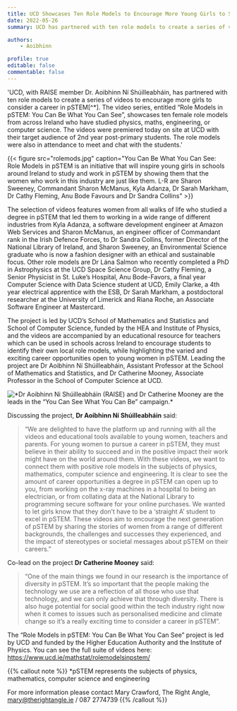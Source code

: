 ```yaml
---
title: UCD Showcases Ten Role Models to Encourage More Young Girls to Study pSTEM Subjects
date: 2022-05-26
summary: UCD has partnered with ten role models to create a series of videos to encourage more girls to consider a career in pSTEM. The video series, entitled “Role Models in pSTEM — You Can Be What You Can See”, showcases ten female role models from across Ireland who have studied physics, maths, engineering, or computer science. The videos were premiered today on site at UCD with their target audience of 2nd year post-primary students. The role models were also in attendance to meet and chat with the students.

authors: 
    - Aoibhinn

profile: true
editable: false
commentable: false
---
```


'UCD, with RAISE member Dr. Aoibhinn Ní Shúilleabháin, has partnered with ten role models to create a series of videos to encourage more girls to consider a career in pSTEM[^*]. The video series, entitled “Role Models in pSTEM: You Can Be What You Can See”, showcases ten female role models from across Ireland who have studied physics, maths, engineering, or computer science. The videos were premiered today on site at UCD with their target audience of 2nd year post-primary students. The role models were also in attendance to meet and chat with the students.'

<!--more-->

{{< figure src="rolemods.jpg" caption="You Can Be What You Can See: Role Models in pSTEM is an initiative that will inspire young girls in schools around Ireland to study and work in pSTEM by showing them that the women who work in this industry are just like them. L-R are Sharon Sweeney, Commandant Sharon McManus, Kyla Adanza, Dr Sarah Markham, Dr Cathy Fleming, Anu Bode Favours and Dr Sandra Collins" >}}

The selection of videos features women from all walks of life who studied a degree in pSTEM that led them to working in a wide range of different industries from Kyla Adanza, a software development engineer at Amazon Web Services and Sharon McManus, an engineer officer of Commandant rank in the Irish Defence Forces, to Dr Sandra Collins, former Director of the National Library of Ireland, and Sharon Sweeney, an Environmental Science graduate who is now a fashion designer with an ethical and sustainable focus. Other role models are Dr Lána Salmon who recently completed a PhD in Astrophysics at the UCD Space Science Group, Dr Cathy Fleming, a Senior Physicist in St. Luke’s Hospital, Anu Bode-Favors, a final year Computer Science with Data Science student at UCD, Emily Clarke, a 4th year electrical apprentice with the ESB, Dr Sarah Markham, a postdoctoral researcher at the University of Limerick and Riana Roche, an Associate Software Engineer at Mastercard.

The project is led by UCD’s School of Mathematics and Statistics and School of Computer Science, funded by the HEA and Institute of Physics, and the videos are accompanied by an educational resource for teachers which can be used in schools across Ireland to encourage students to identify their own local role models, while highlighting the varied and exciting career opportunities open to young women in pSTEM. Leading the project are Dr Aoibhinn Ní Shúilleabháin, Assistant Professor at the School of Mathematics and Statistics, and Dr Catherine Mooney, Associate Professor in the School of Computer Science at UCD. 


![](rolemodspis.jpg "*Dr Aoibhinn Ni Shúilleabháin (RAISE) and Dr Catherine Mooney are the leads in the “You Can See What You Can Be” campaign.*")

Discussing the project, **Dr Aoibhinn Ní Shúilleabháin** said: 
> “We are delighted to have the platform up and running with all the videos and educational tools available to young women, teachers and parents. For young women to pursue a career in pSTEM, they must believe in their ability to succeed and in the positive impact their work might have on the world around them. With these videos, we want to connect them with positive role models in the subjects of physics, mathematics, computer science and engineering. It is clear to see the amount of career opportunities a degree in pSTEM can open up to you, from working on the x-ray machines in a hospital to being an electrician, or from collating data at the National Library to programming secure software for your online purchases. We wanted to let girls know that they don’t have to be a ‘straight A’ student to excel in pSTEM. These videos aim to encourage the next generation of pSTEM by sharing the stories of women from a range of different backgrounds, the challenges and successes they experienced, and the impact of stereotypes or societal messages about pSTEM on their careers.”

Co-lead on the project **Dr Catherine Mooney** said: 
> “One of the main things we found in our research is the importance of diversity in pSTEM. It’s so important that the people making the technology we use are a reflection of all those who use that technology, and we can only achieve that through diversity. There is also huge potential for social good within the tech industry right now when it comes to issues such as personalised medicine and climate change so it’s a really exciting time to consider a career in pSTEM”.

The “Role Models in pSTEM: You Can Be What You Can See” project is led by UCD and funded by the Higher Education Authority and the Institute of Physics. You can see the full suite of videos here: https://www.ucd.ie/mathstat/rolemodelsinpstem/ 


{{% callout note %}}
*pSTEM represents the subjects of physics, mathematics, computer science and engineering

For more information please contact Mary Crawford, The Right Angle, mary@therightangle.ie / 087 2774739
{{% /callout %}}



